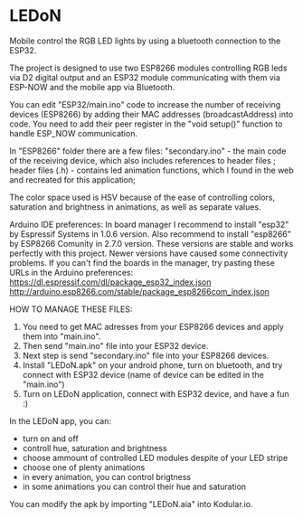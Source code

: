 # LEDoN
 Mobile control the RGB LED lights by using a bluetooth connection to the ESP32.

The project is designed to use two ESP8266 modules controlling RGB leds via D2 digital output and an ESP32 module communicating with them via ESP-NOW and the mobile app via Bluetooth.

You can edit "ESP32/main.ino" code to increase the number of receiving devices (ESP8266) by adding their MAC addresses (broadcastAddress) into code.
You need to add their peer register in the "void setup()" function to handle ESP_NOW communication.

In "ESP8266" folder there are a few files: 
"secondary.ino" - the main code of the receiving device, which also includes references to header files ; 
header files (.h) - contains led animation functions, which I found in the web and recreated for this application;

The color space used is HSV because of the ease of controlling colors, saturation and brightness in animations, as well as separate values.

Arduino IDE preferences:
In board manager I recommend to install "esp32" by Espressif Systems in 1.0.6 version. Also recommend to install "esp8266" by ESP8266 Comunity in 2.7.0 version. These versions are stable and works perfectly with this project. Newer versions have caused some connectivity problems.
If you can't find the boards in the manager, try pasting these URLs in the Arduino preferences:
https://dl.espressif.com/dl/package_esp32_index.json
http://arduino.esp8266.com/stable/package_esp8266com_index.json

HOW TO MANAGE THESE FILES:

1. You need to get MAC adresses from your ESP8266 devices and apply them into "main.ino".
2. Then send "main.ino" file into your ESP32 device.
3. Next step is send "secondary.ino" file into your ESP8266 devices.
4. Install "LEDoN.apk" on your android phone, turn on bluetooth, and try connect with ESP32 device (name of device can be edited in the "main.ino")
5. Turn on LEDoN application, connect with ESP32 device, and have a fun :)

In the LEDoN app, you can:
- turn on and off
- controll hue, saturation and brightness
- choose ammount of controlled LED modules despite of your LED stripe
- choose one of plenty animations
- in every animation, you can control brigtness
- in some animations you can control their hue and saturation 

You can modify the apk by importing "LEDoN.aia" into Kodular.io.
